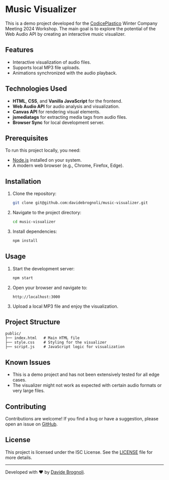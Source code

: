 # Music Visualizer

This is a demo project developed for the [CodicePlastico](https://github.com/CodicePlastico) Winter Company Meeting 2024 Workshop. The main goal is to explore the potential of the Web Audio API by creating an interactive music visualizer.

## Features

- Interactive visualization of audio files.
- Supports local MP3 file uploads.
- Animations synchronized with the audio playback.

## Technologies Used

- **HTML**, **CSS**, and **Vanilla JavaScript** for the frontend.
- **Web Audio API** for audio analysis and visualization.
- **Canvas API** for rendering visual elements.
- **jsmediatags** for extracting media tags from audio files.
- **Browser Sync** for local development server.

## Prerequisites

To run this project locally, you need:

- [Node.js](https://nodejs.org/) installed on your system.
- A modern web browser (e.g., Chrome, Firefox, Edge).

## Installation

1. Clone the repository:
   ```bash
   git clone git@github.com:davidebrognoli/music-visualizer.git
   ```

2. Navigate to the project directory:
   ```bash
   cd music-visualizer
   ```

3. Install dependencies:
   ```bash
   npm install
   ```

## Usage

1. Start the development server:
   ```bash
   npm start
   ```

2. Open your browser and navigate to:
   ```
   http://localhost:3000
   ```

3. Upload a local MP3 file and enjoy the visualization.

## Project Structure

```
public/
├── index.html   # Main HTML file
├── style.css    # Styling for the visualizer
├── script.js    # JavaScript logic for visualization
```

## Known Issues

- This is a demo project and has not been extensively tested for all edge cases.
- The visualizer might not work as expected with certain audio formats or very large files.

## Contributing

Contributions are welcome! If you find a bug or have a suggestion, please open an issue on [GitHub](https://github.com/davidebrognoli/music-visualizer/issues).

## License

This project is licensed under the ISC License. See the [LICENSE](LICENSE) file for more details.

---

Developed with ❤️ by [Davide Brognoli](https://github.com/davidebrognoli).